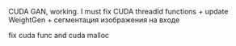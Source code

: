CUDA GAN, working. I must fix CUDA threadId functions + update WeightGen + сегментация изображения на входе


fix cuda func and cuda malloc
